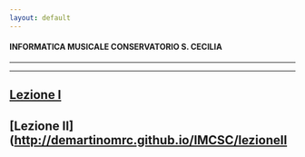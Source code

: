 ```yaml
---
layout: default
---
```

#### INFORMATICA MUSICALE CONSERVATORIO S. CECILIA
----
----

## [Lezione I](http://demartinomrc.github.io/IMCSC/lezioneI.html)

## [Lezione II] (http://demartinomrc.github.io/IMCSC/lezioneII










